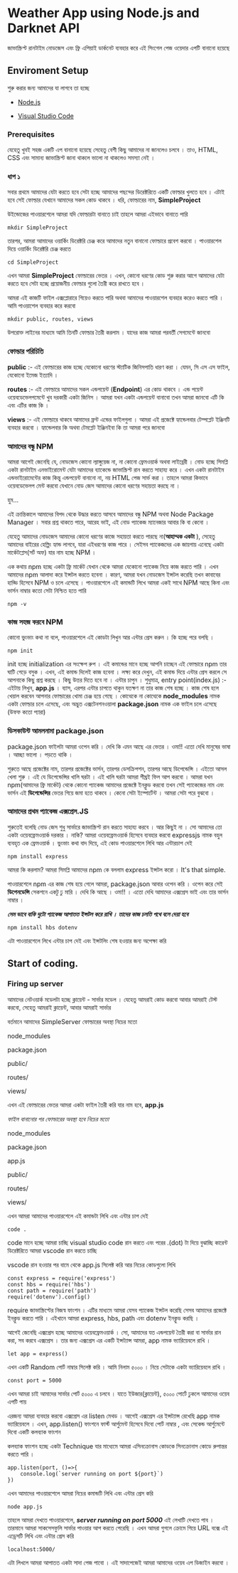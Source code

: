 # Weather App using Node.js and Darknet API

জাভাস্ক্রিপ্ট রানটাইম নোডজেস এবং ফ্রি এপিয়াই ডার্কনেট ব্যবহার করে এই সিংগেল পেজ ওয়েদার এপটি বানানো হয়েছে 

## Enviroment Setup

শুরু করার জন্য আমাদের যা লাগবে তা হচ্ছে

* [Node.js](https://nodejs.org/en/download/)

* [Visual Studio Code](https://code.visualstudio.com/download)

### Prerequisites

যেহেতু খুবই সহজ একটি এপ বানানো হয়েছে সেহেতু বেশী কিছু আমাদের না জানলেও চলবে । তাও, HTML, CSS এবং সামান্য জাভাস্ক্রিপ্ট জানা থাকলে ভালো
না থাকলেও সমস্যা নেই ।

### ধাপ ১

সবার প্রথমে আমাদের যেটা করতে হবে সেটা হচ্ছে আমাদের পছন্দের ডিরেক্টরিতে একটি ফোল্ডার খুলতে হবে ।
এটাই হবে সেই ফোল্ডার যেখানে আমাদের সকল কোড থাকবে । ধরি, ফোল্ডারের নাম, **SimpleProject**

উইন্ডোজের পাওয়ারশেলে আমরা যদি ফোল্ডারটা বানাতে চাই তাহলে আমরা এইভাবে বানাতে পারি

```
mkdir SimpleProject
```
তারপর, আমরা আমাদের ওয়ার্কিং ডিরেক্টরি চেঞ্জ করে আমাদের নতুন বানানো ফোল্ডারে প্রবেশ করবো ।
পাওয়ারশেল দিয়ে ওয়ার্কিং ডিরেক্টরি চেঞ্জ করতে

```
cd SimpleProject
```

এখন আমরা **SimpleProject** ফোল্ডারের ভেতর । এখন, কোনো ধরণের কোড শুরু করার আগে আমাদের যেটা করতে হবে সেটা হচ্ছে প্রয়োজনীয় ফোল্ডার গুলো তৈরী করে রাখতে হবে ।

আমরা এই কাজটি ফাইল এক্সপ্লোরারে গিয়েও করতে পারি অথবা আমাদের পাওয়ারশেল ব্যবহার করেও করতে পারি । আমি পাওয়াশেল ব্যবহার করে করবো

```
mkdir public, routes, views
```

উপরোক্ত লাইনের মাধ্যমে আমি তিনটি ফোল্ডার তৈরী করলাম । যাদের কাজ আমরা পরবর্তী সেগমেন্টে জানবো

###  ফোল্ডার পরিচিতি

**public** :- এই ফোল্ডারের কাজ হচ্ছে যেকোনো ধরণের স্ট্যাটিক জিনিসপাতি ধারণ করা । যেমন, সি এস এস ফাইল, যেকোনো ইমেজ ইত্যাদি । 

**routes** :- এই ফোল্ডারে আমাদের সকল এন্ডপয়েন্ট (**Endpoint**) এর কোড থাকবে । এন্ড পয়েন্ট ওয়েবডেভেলপমেন্টে খুব দরকারী একটা জিনিস । আমরা যখন একটা এন্ডপয়েন্ট বানাবো তখন আমরা জানবো এটি কি এবং এটির কাজ কি । 

**views** :- এই ফোল্ডারে থাকবে আমাদের ফ্রন্ট এন্ডের ফাইলগুলা । আমরা এই প্রজেক্টে হ্যান্ডেলবার টেম্পপ্লেট ইঞ্জিনটি ব্যবহার করবো । হ্যান্ডেলবার কি অথবা টেমপ্লেট ইঞ্জিনইবা কি তা আমরা পরে জানবো

### আমাদের বন্ধু NPM

আমরা আগেই জেনেছি যে, নোডজেস কোনো ল্যাঙ্গুয়েজ না, না কোনো ফ্রেমওয়ার্ক অথবা লাইব্রেরী । নোড হচ্ছে সিমপ্লি একটা রানটাইম এনভাইরোমেন্ট যেটা আমাদের ব্যাকেন্ডে জাভাস্ক্রিপ্ট রান করতে সাহায্য করে । এখন একটা রানটাইম এন্ডভাইরোমেন্টের কাজ কিন্তু এন্ডপয়েন্ট বানানো না, নয় HTML পেজ সার্ভ করা । তাহলে আমরা কিভাবে ওয়েবডেভেলপ মেন্ট করবো যেখানে নোড জেস আমাদের কোনো ধরণের সহায়তা করছে না ।

হুম...

এই ক্রান্তিকালে আমাদের বিপদ থেকে উদ্ধার করতে আসবে আমাদের বন্ধু NPM অথবা Node Package Manager ।
সবার প্রশ্ন থাকতে পারে, আরেহ ভাই, এই নোড প্যাকেজ ম্যানেজার আবার কি বা কেনো ।

 যেহেতু আমাদের নোডজেস আমাদের কোনো ধরণের কাজে সহায়তা করতে পারছে না(**আহাম্মক একটা** ), সেহেতু আমাদের বাইরের হেল্পিং হ্যান্ড লাগবে, যারা এইধরণের কাজ পারে । সেইসব প্যাকেজদের এক জায়গায় এনেছে একটা মার্কেটপ্লেস(সর্ট অফ) যার নাম হচ্ছে NPM  । 

এক কথায় npm হচ্ছে একটা ফ্রি মার্কেট যেখান থেকে আমরা যেকোনো প্যাকেজ নিয়ে কাজ করতে পারি । এখন আমাদের npm আলাদা করে ইন্সটল করতে হবেনা । কারণ, আমরা যখন নোডজেস ইন্সটল করেছি তখন কাবাবের হাড্ডি হিসেবে NPM ও চলে এসেছে । পাওয়ারশেলে এই কমান্ডটি লিখে আমরা একই সাথে NPM আছে কিনা এবং ভার্সন নাম্বার কতো সেটা নিশ্চিত হতে পারি

```
npm -v
```


### কাজ সহজ করবে NPM


কোনো ভুংভাং কথা না বলে, পাওয়ারশেলে এই কোডটা লিখুন আর এন্টার প্রেস করুন । কি হচ্ছে পরে বলছি ।


```
npm init
```

init হচ্ছে initialization এর সংক্ষেপ রুপ । এই কমান্ডের মানে হচ্ছে আপনি চাচ্ছেন এই ফোল্ডারে npm তার ঘাটি গেড়ে বসুক । এখন, এই কমান্ড দিলেই কাজ হবেনা । লক্ষ্য করে দেখুন, এই কমান্ড দিয়ে এন্টার প্রেস করলে সে আপনাকে কিছু প্রশ্ন করছে । কিছু উত্তর দিতে হবে না । এন্টার চাপুন । শুধুমাত্র, entry point(index.js) :- এইটায় লিখুন,  **app.js**  । ব্যাস, এরপর এন্টার চাপতে থাকুন যতক্ষণ না তার কাজ শেষ হচ্ছে । কাজ শেষ হলে খেয়াল করবেন আপনার ফোল্ডারের খোমা চেঞ্জ হয়ে গেছে । কোত্থেকে না কোত্থেকে **node_modules** নামক একটা ফোল্ডার চলে এসেছে, এবং অদ্ভুত এক্সটেনশনওয়ালা **package.json** নামক এক ফাইল চলে এসেছে (উফফ কতো প্যারা)


###  ডিসকাউন্ট আমলনামা package.json


package.json ফাইলটা আমরা ওপেন করি । দেখি কি এমন আছে এর ভেতর । ওমা!! এতো দেখি মানুষের ভাষা । আচ্ছা ভালো । পড়তে থাকি ।

শুরুতে আছে প্রজেক্টের নাম, তারপর প্রজেক্টের ভার্সন, তারপর ডেসক্রিপশন, তারপর আছে ডিপেন্ডেন্সি । এইতো আসল খেলা শুরু । এই যে ডিপেন্ডেন্সির খালি ঘরটা । এই খালি ঘরটা আমরা শীঘ্রই ফিল আপ করবো । আমরা যখন npm(আমাদের ফ্রি মার্কেট)  থেকে কোনো প্যাকেজ আমাদের প্রজেক্টে ইনক্লুড করবো তখন সেই প্যাকেজের নাম এবং ভার্সন এই **ডিপেন্ডেন্সির** ভেতর গিয়ে জমা হতে থাকবে । কেনো সেটা ইম্পোর্টেন্ট । আমরা সেটা পরে বুঝবো ।


### আমাদের প্রথম প্যাকেজ এক্সপ্রেস.JS


শুরুতেই বলেছি নোড জেস শুধু সার্ভারে জাভাস্ক্রিপ্ট রান করতে সাহায্য করবে । আর কিছুই না । সো আমাদের তো একটা ওয়েবফ্রেমওয়ার্ক দরকার । নাকি? আমরা ওয়েবফ্রেমওয়ার্ক হিসেবে ব্যবহার করবো expressjs নামক বহুল ব্যবহৃত এক ফ্রেমওয়ার্ক  । ভুংভাং কথা বাদ দিয়ে, এই কোড পাওয়ারশেলে লিখি আর এন্টারচাপ দেই 


```
npm install express
```


আমরা কি করলাম? আমরা সিমপ্লি আমাদের npm কে বললাম express ইন্সটল করো । It's that simple.

পাওয়ারশেলে npm এর কাজ শেষ হয়ে গেলে আমরা, package.json আবার ওপেন করি । ওপেন করে সেই **ডিপেনডেন্সি** সেকশনে একটু ঢু মারি । দেখি কি আছে । ওমা!! । এতো দেখি আমাদের এক্সপ্রেস ভাই এবং তার ভার্সন নাম্বার । 


***সেম ভাবে বাকি দুটো প্যাকেজ আপাতত ইন্সটল করে রাখি । তাদের কাজ চলতি পথে বলে দেয়া হবে***


```
npm install hbs dotenv
```

এটা পাওয়ারশেলে লিখে এন্টার চাপ দেই এবং ইন্সটলিং শেষ হওয়ার জন্য অপেক্ষা করি 

 
## Start of coding.

### Firing up server


 আমাদের নেটওয়ার্ক মডেলটা হচ্ছে ক্লায়েন্ট - সার্ভার মডেল । যেহেতু আমরাই কোড করবো আবার আমরাই টেস্ট করবো, সেহেতু আমরাই ক্লায়েন্ট, আবার আমরাই  সার্ভার

 বর্তমানে আমাদের SimpleServer  ফোল্ডারের অবস্থা নিচের মতো 

node_modules

package.json

public/

routes/

views/


এখন এই ফোল্ডারের ভেতর আমরা একটা ফাইল তৈরী করি যার নাম হবে,  **app.js**


*ফাইল বানানোর পর ফোল্ডারের অবস্থা হবে নিচের মতো*

node_modules

package.json

app.js

public/

routes/

views/


এখন আমরা আমাদের পাওয়ারশেলে এই কমান্ডটা লিখি এবং এন্টার চাপ দেই

```
code .
```

code মানে হচ্ছে আমরা চাচ্ছি visual studio code রান করতে এবং পরের .(dot) টা দিয়ে বুঝাচ্ছি কারেন্ট ডিরেক্টরিতে আমরা vscode রান করতে চাচ্ছি 


vscode রান হওয়ার পর বামে থেকে app.js সিলেক্ট করি আর নিচের কোডগুলো লিখি 

```
const express = require('express')
const hbs = require('hbs')
const path = require('path')
require('dotenv').config()
```


require জাভাস্ক্রিপ্টের নিজস্ব ফাংশন । এটির মাধ্যমে আমরা যেসব প্যাকেজ ইন্সটল করেছি সেসব আমাদের প্রজেক্টে ইনক্লুড করতে পারি  । এইখানে আমরা express, hbs, path এবং dotenv ইনক্লুড করছি । 


আগেই জেনেছি এক্সপ্রেস হচ্ছে আমাদের ওয়েবফ্রেমওয়ার্ক । সো, আমাদের যত এন্ডপয়েন্ট তৈরী করা বা সার্ভার রান করা, সব করবে এক্সপ্রেস  । তার জন্য এক্সপ্রেস এর একটি ইন্সট্যান্স আমরা, app নামক ভ্যারিয়েবলে রাখি ।


```
let app = express()
```


এখন একটি Random পোর্ট নাম্বার সিলেক্ট করি । আমি নিলাম ৫০০০  । নিয়ে সেটাকে একটা ভ্যারিয়েবলে রাখি ।

```
const port = 5000
```

এখন আমরা চাই আমাদের সার্ভার পোর্ট ৫০০০ এ চলবে  । যাতে ইউজার(ক্লায়েন্ট), ৫০০০ পোর্টে ঢুকলে আমাদের ওয়েব এপটি পায় 


এরজন্য আমরা ব্যবহার করবো এক্সপ্রেস এর listen মেথড । আগেই এক্সপ্রেস এর ইন্সট্যান্স রেখেছি app নামক ভ্যারিয়েবলে । এখন, app.listen() ফাংশনে ফার্স্ট আর্গুমেন্ট হিসেবে দিবো পোর্ট নাম্বার , এবং সেকেন্ড আর্গুমেন্টে দিবো একটি কলব্যাক ফাংশন 

কলব্যাক ফাংশন হচ্ছে একটা Technique যার মাধ্যেমে আমরা এসিনক্রোনাস কোডকে সিনক্রোনাস কোডে রুপান্তর করতে পারি ।

```
app.listen(port, ()=>{
    console.log(`server running on port ${port}`)
})
```

এখন আমাদের পাওয়ারশেলে আমরা নিচের কমান্ডটি লিখি এবং এন্টার প্রেস করি

```
node app.js
```

তাহলে আমরা দেখতে পাওয়ারশেলে, ***server running on port 5000*** এই লেখাটি দেখতে পাব । তারমানে আমরা সাকসেসফুলি সার্ভার পাওয়ার আপ করতে পেরেছি । এখন আমরা গুগলে ক্রোমে গিয়ে URL বক্সে এই এড্রেসটি লিখি এবং এন্টার প্রেস করি

```
localhost:5000/
```

এটা লিখলে আমরা আপাতত একটা সাদা পেজ পাবো । এই সাদাপেজেই আমরা আমাদের ওয়েব এপ ডিজাইন করবো ।

